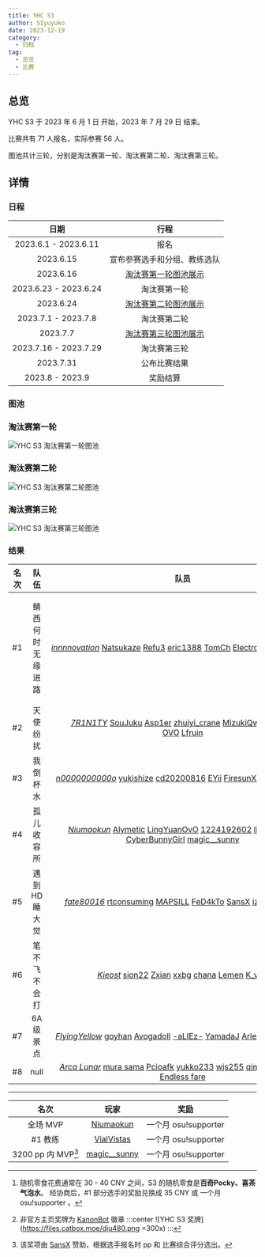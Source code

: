```yaml
---
title: YHC S3
author: SIyuyuko
date: 2023-12-19
category:
  - 归档
tag:
  - 总览
  - 比赛
---
```

## 总览

YHC S3 于 2023 年 6 月 1 日 开始，2023 年 7 月 29 日 结束。

比赛共有 71 人报名，实际参赛 56 人。

图池共计三轮，分别是淘汰赛第一轮、淘汰赛第二轮、淘汰赛第三轮。

<!-- more -->

## 详情

### 日程

|         日期         |                               行程                               |
| :-------------------: | :---------------------------------------------------------------: |
| 2023.6.1 - 2023.6.11 |                               报名                               |
|       2023.6.15       |                   宣布参赛选手和分组、教练选队                   |
|       2023.6.16       | [淘汰赛第一轮图池展示](https://www.bilibili.com/video/BV12K411q7sL/) |
| 2023.6.23 - 2023.6.24 |                           淘汰赛第一轮                           |
|       2023.6.24       | [淘汰赛第二轮图池展示](https://www.bilibili.com/video/BV1h8411K7ke/) |
| 2023.7.1 - 2023.7.8 |                           淘汰赛第二轮                           |
|       2023.7.7       | [淘汰赛第三轮图池展示](https://www.bilibili.com/video/BV1ex4y137Fx/) |
| 2023.7.16 - 2023.7.29 |                           淘汰赛第三轮                           |
|       2023.7.31       |                           公布比赛结果                           |
|    2023.8 - 2023.9    |                             奖励结算                             |

### 图池

### 淘汰赛第一轮

![YHC S3 淘汰赛第一轮图池](https://files.catbox.moe/rt38hg.jpg)

<!-- !gp #YHC S3 R1# HD 2089366 372448 3239199 3448129 3902695 2141049 NM 2661092 3743459 DT 3675891 2587641 FM 3424391 3521488 3139469 TB 3256904 -->

### 淘汰赛第二轮

![YHC S3 淘汰赛第二轮图池](https://files.catbox.moe/4vji8l.jpg)

<!-- !gp #YHC S3 R2# HD 2288966 859667 3035501 2104403 1003687 2872872 NM 3019025 3461651 DT 261417 1554793 FM 1824472 3739576 3590290 TB 1308941 -->

### 淘汰赛第三轮

![YHC S3 淘汰赛第三轮图池](https://files.catbox.moe/xlhwtg.jpg)

<!-- !gp #YHC S3 R3# HD 3468294 3113813 3735247 3196719 2381878 2938608 313165 NM 3017432 3157972 DT 307804 2896899 2325564 FM 1542345 3661739 2033671 TB 342543 -->

### 结果

| 名次 |       队伍       |                                                                                                                                                                队员                                                                                                                                                                |                       教练                       |           奖励           |
| :--: | :--------------: | :---------------------------------------------------------------------------------------------------------------------------------------------------------------------------------------------------------------------------------------------------------------------------------------------------------------------------------: | :----------------------------------------------: | :----------------------: |
|  #1  | 鲭西何时无缘进路 |       [*innnnovation*](https://osu.ppy.sh/users/18443135) [Natsukaze](https://osu.ppy.sh/users/29046592) [Refu3](https://osu.ppy.sh/users/24013879) [eric1388](https://osu.ppy.sh/users/20384257) [TomCh](https://osu.ppy.sh/users/13863127) [ElectroTD](https://osu.ppy.sh/users/6955595) [Kallen0401](https://osu.ppy.sh/users/32620473)       |   [VialVistas](https://osu.ppy.sh/users/9697708)   | 每人一份随机零食[^first]、非官方主页奖牌[^second] |
|  #2  |     天使纷扰     |       [*7R1N1TY*](https://osu.ppy.sh/users/12803951) [SouJuku](https://osu.ppy.sh/users/20403654) [Asp1er](https://osu.ppy.sh/users/17392497) [zhuiyi_crane](https://osu.ppy.sh/users/24365691) [MizukiQwQ](https://osu.ppy.sh/users/15154497) [Fungus OVO](https://osu.ppy.sh/users/4928835) [Lfruin](https://osu.ppy.sh/users/18165022)       |     [Kotor1](https://osu.ppy.sh/users/2351439)     |       每人 25 CNY       |
|  #3  |     我倒杯水     |           [*n0000000000o*](https://osu.ppy.sh/users/12215328) [yukishize](https://osu.ppy.sh/users/11736169) [cd20200816](https://osu.ppy.sh/users/18118155) [EYii](https://osu.ppy.sh/users/26977726) [FiresunX](https://osu.ppy.sh/users/25578225) [Aokreti](https://osu.ppy.sh/users/27321919) [akuya](https://osu.ppy.sh/users/25089015)           |  [Celia-Claire](https://osu.ppy.sh/users/12790121)  |       每人 15 CNY       |
|  #4  |    孤儿收容所    | [*Niumaokun*](https://osu.ppy.sh/users/16227180) [Alymetic](https://osu.ppy.sh/users/19287762) [LingYuanOvO](https://osu.ppy.sh/users/23805648) [1224192602](https://osu.ppy.sh/users/13089663) [lizhanyiawa](https://osu.ppy.sh/users/13928307) [CyberBunnyGirl](https://osu.ppy.sh/users/11531025) [magic__sunny](https://osu.ppy.sh/users/13323610) | [-Spring Night-](https://osu.ppy.sh/users/17064371) |            --            |
|  #5  |   遇到HD睡大觉   |               [*fate80016*](https://osu.ppy.sh/users/8471476) [rtconsuming](https://osu.ppy.sh/users/8500047) [MAPSILL](https://osu.ppy.sh/users/31956309) [FeD4kTo](https://osu.ppy.sh/users/31483691) [SansX](https://osu.ppy.sh/users/29735986) [iz6](https://osu.ppy.sh/users/26093361) [Dawintch](https://osu.ppy.sh/users/9948405)               |   [Stick_Fish](https://osu.ppy.sh/users/13358640)   |            --            |
|  #6  |  笔不飞 不会打  |                     [*Kieost*](https://osu.ppy.sh/users/17823832) [sion22](https://osu.ppy.sh/users/30137844) [Zxian](https://osu.ppy.sh/users/20672564) [xxbg](https://osu.ppy.sh/users/31833376) [chana](https://osu.ppy.sh/users/18375016) [Lemen](https://osu.ppy.sh/users/28120802) [K_vAE](https://osu.ppy.sh/users/8756045)                     |   [Sakura Luna](https://osu.ppy.sh/users/1608105)   |            --            |
|  #7  |     6A级景点     |         [*FlyingYellow*](https://osu.ppy.sh/users/25776202) [goyhan](https://osu.ppy.sh/users/30314890) [Avogadoll](https://osu.ppy.sh/users/32609690) [-aLIEz-](https://osu.ppy.sh/users/31372295) [YamadaJ](https://osu.ppy.sh/users/13413713) [ArleneRain_](https://osu.ppy.sh/users/19673275) [[Alex]](https://osu.ppy.sh/users/28776271)         |  [ShandenOnter](https://osu.ppy.sh/users/13999223)  |            --            |
|  #8  |       null       |       [*Arca Lunar*](https://osu.ppy.sh/users/13888511) [mura sama](https://osu.ppy.sh/users/9527178) [Pcioafk](https://osu.ppy.sh/users/13228763) [yukko233](https://osu.ppy.sh/users/28804123) [wjs255](https://osu.ppy.sh/users/29856978) [qimengxunkong](https://osu.ppy.sh/users/16849347) [Endless fare](https://osu.ppy.sh/users/8580156)       |   [Roymaster](https://osu.ppy.sh/users/28365836)   |            --            |

---

|      名次      |                      玩家                      |         奖励         |
| :------------: | :--------------------------------------------: | :------------------: |
|    全场 MVP    |  [Niumaokun](https://osu.ppy.sh/users/16227180)  | 一个月 osu!supporter |
|    #1 教练    |  [VialVistas](https://osu.ppy.sh/users/9697708)  | 一个月 osu!supporter |
| 3200 pp 内 MVP[^third] | [magic__sunny](https://osu.ppy.sh/users/13323610) | 一个月 osu!supporter |

[^first]: 随机零食花费通常在 30 - 40 CNY 之间，S3 的随机零食是**百奇Pocky、喜茶气泡水**。
       经协商后，#1 部分选手的奖励兑换成 35 CNY 或 一个月 osu!supporter 。
[^second]: 非官方主页奖牌为 [KanonBot](https://info.desu.life/?p=383) 徽章
    :::center
    ![YHC S3 奖牌](<https://files.catbox.moe/dju480.png> =300x)
    :::
[^third]: 该奖项由 [SansX](https://osu.ppy.sh/users/29735986) 赞助，根据选手报名时 pp 和 比赛综合评分选出。